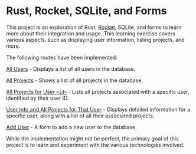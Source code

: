 # Rust, Rocket, SQLite, and Forms

This project is an exploration of Rust, [Rocket](https://rocket.rs/), SQLite, and forms to learn more about their integration and usage. This learning exercise covers various aspects, such as displaying user information, listing projects, and more.

The following routes have been implemented:

[All Users](http://127.0.0.1:8000/all-users) - Displays a list of all users in the database.

[All Projects](http://127.0.0.1:8000/all-projects) - Shows a list of all projects in the database.

[All Projects for User `<id>`](http://127.0.0.1:8000/all-projects-for-user/4) - Lists all projects associated with a specific user, identified by their user ID.

[User Info and All Projects for That User](http://127.0.0.1:8000/user/1) - Displays detailed information for a specific user, along with a list of all their associated projects.

[Add User](http://127.0.0.1:8000/add-user) - A form to add a new user to the database.

While the implementation might not be perfect, the primary goal of this project is to learn and experiment with the various technologies involved.
